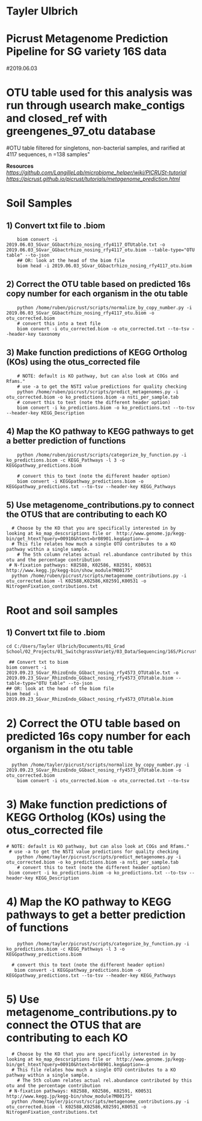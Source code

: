 # Tayler Ulbrich
# Picrust Metagenome Prediction Pipeline for SG variety 16S data
#2019.06.03
# OTU table used for this analysis was run through usearch make_contigs and closed_ref with greengenes_97_otu database
#OTU table filtered for singletons, non-bacterial samples, and rarified at 4117 sequences, n =138 samples"

**Resources**
*https://github.com/LangilleLab/microbiome_helper/wiki/PICRUSt-tutorial*
*https://picrust.github.io/picrust/tutorials/metagenome_prediction.html*

# Soil Samples 
## 1) Convert txt file to .biom
		biom convert -i 2019.06.03_SGvar_GGbactrhizo_nosing_rfy4117_OTUtable.txt -o 2019.06.03_SGvar_GGbactrhizo_nosing_rfy4117_otu.biom --table-type="OTU table" --to-json
		## OR: look at the head of the biom file
		biom head -i 2019.06.03_SGvar_GGbactrhizo_nosing_rfy4117_otu.biom

## 2) Correct the OTU table based on predicted 16s copy number for each organism in the otu table
		python /home/ruben/picrust/scripts/normalize_by_copy_number.py -i 2019.06.03_SGvar_GGbactrhizo_nosing_rfy4117_otu.biom -o otu_corrected.biom 
		# convert this into a text file 
		biom convert -i otu_corrected.biom -o otu_corrected.txt --to-tsv --header-key taxonomy

## 3) Make function predictions of KEGG Ortholog (KOs) using the otus_corrected file
		# NOTE: default is KO pathway, but can also look at COGs and Rfams."
		# use -a to get the NSTI value predictions for quality checking 
		python /home/ruben/picrust/scripts/predict_metagenomes.py -i otu_corrected.biom -o ko_predictions.biom -a nsti_per_sample.tab
		# convert this to text (note the different header option)
		biom convert -i ko_predictions.biom -o ko_predictions.txt --to-tsv --header-key KEGG_Description


## 4) Map the KO pathway to KEGG pathways to get a better prediction of functions
		python /home/ruben/picrust/scripts/categorize_by_function.py -i ko_predictions.biom -c KEGG_Pathways -l 3 -o KEGGpathway_predictions.biom

		# convert this to text (note the different header option)
		biom convert -i KEGGpathway_predictions.biom -o KEGGpathway_predictions.txt --to-tsv --header-key KEGG_Pathways

## 5) Use metagenome_contributions.py to connect the OTUS that are contributing to each KO
      # Choose by the KO that you are specifically interested in by looking at ko_map_descsriptions file or  http://www.genome.jp/kegg-bin/get_htext?query=00910&htext=br08901.keg&option=-a
      # This file relates how much a single OTU contributes to a KO pathway within a single sample.
        # The 5th column relates actual rel.abundance contributed by this otu and the percentage contribution
     # N-fixation pathways: K02588, K02586, K02591, K00531  http://www.kegg.jp/kegg-bin/show_module?M00175"
      python /home/ruben/picrust/scripts/metagenome_contributions.py -i otu_corrected.biom -l K02588,K02586,K02591,K00531 -o NitrogenFixation_contributions.txt



# Root and soil samples

## 1) Convert txt file to .biom

	cd C:/Users/Tayler Ulbrich/Documents/01_Grad School/02_Projects/01_SwitchgrassVariety/03_Data/Sequencing/16S/Picrust/Filtered_greengenes_PicrustInput/RhizoEndo

     ## Convert txt to biom
	biom convert -i 2019.09.23_SGvar_RhizoEndo_GGbact_nosing_rfy4573_OTUtable.txt -o 2019.09.23_SGvar_RhizoEndo_GGbact_nosing_rfy4573_OTUtable.biom --table-type="OTU table" --to-json
	## OR: look at the head of the biom file
	biom head -i 2019.09.23_SGvar_RhizoEndo_GGbact_nosing_rfy4573_OTUtable.biom

# 2) Correct the OTU table based on predicted 16s copy number for each organism in the otu table
      python /home/tayler/picrust/scripts/normalize_by_copy_number.py -i 2019.09.23_SGvar_RhizoEndo_GGbact_nosing_rfy4573_OTUtable.biom -o otu_corrected.biom 
        biom convert -i otu_corrected.biom -o otu_corrected.txt --to-tsv 


# 3) Make function predictions of KEGG Ortholog (KOs) using the otus_corrected file
	# NOTE: default is KO pathway, but can also look at COGs and Rfams."
     # use -a to get the NSTI value predictions for quality checking 
		python /home/tayler/picrust/scripts/predict_metagenomes.py -i otu_corrected.biom -o ko_predictions.biom -a nsti_per_sample.tab
		# convert this to text (note the different header option)
     biom convert -i ko_predictions.biom -o ko_predictions.txt --to-tsv --header-key KEGG_Description


# 4) Map the KO pathway to KEGG pathways to get a better prediction of functions
		python /home/tayler/picrust/scripts/categorize_by_function.py -i ko_predictions.biom -c KEGG_Pathways -l 3 -o KEGGpathway_predictions.biom

	  # convert this to text (note the different header option)
	   biom convert -i KEGGpathway_predictions.biom -o KEGGpathway_predictions.txt --to-tsv --header-key KEGG_Pathways

# 5) Use metagenome_contributions.py to connect the OTUS that are contributing to each KO
      # Choose by the KO that you are specifically interested in by looking at ko_map_descsriptions file or  http://www.genome.jp/kegg-bin/get_htext?query=00910&htext=br08901.keg&option=-a
      # This file relates how much a single OTU contributes to a KO pathway within a single sample.
        # The 5th column relates actual rel.abundance contributed by this otu and the percentage contribution
     # N-fixation pathways: K02588, K02586, K02591, K00531  http://www.kegg.jp/kegg-bin/show_module?M00175"
      python /home/tayler/picrust/scripts/metagenome_contributions.py -i otu_corrected.biom -l K02588,K02586,K02591,K00531 -o NitrogenFixation_contributions.txt

